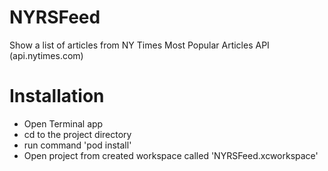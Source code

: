# NYRSFeed
Show a list of articles from NY Times Most Popular Articles API (api.nytimes.com)

# Installation
-  Open Terminal app 
-  cd to the project directory
-  run command 'pod install'
-  Open project from created workspace called 'NYRSFeed.xcworkspace'
